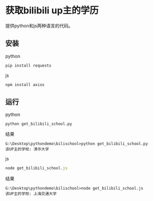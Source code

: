 # 获取bilibili up主的学历

提供python和js两种语言的代码。
## 安装
python
```python 
pip install requests
```

js
```js    
npm install axios
```

## 运行
python
```shell script
python get_bilibili_school.py
```
结果
```shell script
G:\Desktop\pythondemo\bilischool>python get_bilibili_school.py
该UP主的学校: 清华大学
```
js
```js
node get_bilibili_school.js
```
结果
```shell script
G:\Desktop\pythondemo\bilischool>node get_bilibili_school.js
该UP主的学校: 上海交通大学
```
